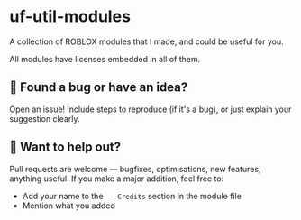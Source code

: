 # uf-util-modules
A collection of ROBLOX modules that I made, and could be useful for you.

All modules have licenses embedded in all of them.

## 💬 Found a bug or have an idea?
Open an issue! Include steps to reproduce (if it's a bug), or just explain your suggestion clearly.

## 🔧 Want to help out?
Pull requests are welcome — bugfixes, optimisations, new features, anything useful.
If you make a major addition, feel free to:
- Add your name to the `-- Credits` section in the module file
- Mention what you added
